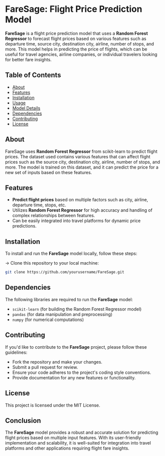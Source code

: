 # FareSage: Flight Price Prediction Model

**FareSage** is a flight price prediction model that uses a **Random Forest Regressor** to forecast flight prices based on various features such as departure time, source city, destination city, airline, number of stops, and more. This model helps in predicting the price of flights, which can be useful for travel agencies, airline companies, or individual travelers looking for better fare insights.

## Table of Contents

- [About](#about)
- [Features](#features)
- [Installation](#installation)
- [Usage](#usage)
- [Model Details](#model-details)
- [Dependencies](#dependencies)
- [Contributing](#contributing)
- [License](#license)

## About

FareSage uses **Random Forest Regressor** from scikit-learn to predict flight prices. The dataset used contains various features that can affect flight prices such as the source city, destination city, airline, number of stops, and more. The model is trained on this dataset, and it can predict the price for a new set of inputs based on these features.

## Features

- **Predict flight prices** based on multiple factors such as city, airline, departure time, stops, etc.
- Utilizes **Random Forest Regressor** for high accuracy and handling of complex relationships between features.
- Can be easily integrated into travel platforms for dynamic price predictions.

## Installation

To install and run the **FareSage** model locally, follow these steps:

-> Clone this repository to your local machine:
   ```bash
   git clone https://github.com/yourusername/FareSage.git
```
## Dependencies

The following libraries are required to run the **FareSage** model:

- `scikit-learn` (for building the Random Forest Regressor model)
- `pandas` (for data manipulation and preprocessing)
- `numpy` (for numerical computations)

## Contributing

If you'd like to contribute to the **FareSage** project, please follow these guidelines:

- Fork the repository and make your changes.
- Submit a pull request for review.
- Ensure your code adheres to the project's coding style conventions.
- Provide documentation for any new features or functionality.

## License

This project is licensed under the MIT License.

## Conclusion

The **FareSage** model provides a robust and accurate solution for predicting flight prices based on multiple input features. With its user-friendly implementation and scalability, it is well-suited for integration into travel platforms and other applications requiring flight fare insights.
